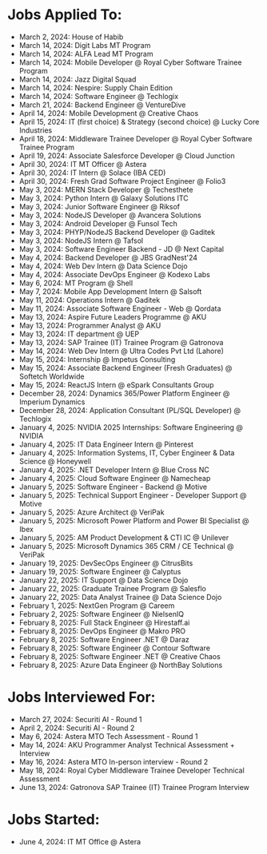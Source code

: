 # Jobs Applied To:
- March 2, 2024: House of Habib
- March 14, 2024: Digit Labs MT Program
- March 14, 2024: ALFA Lead MT Program
- March 14, 2024: Mobile Developer @ Royal Cyber Software Trainee Program
- March 14, 2024: Jazz Digital Squad
- March 14, 2024: Nespire: Supply Chain Edition
- March 14, 2024: Software Engineer @ Techlogix
- March 21, 2024: Backend Engineer @ VentureDive
- April 14, 2024: Mobile Development @ Creative Chaos
- April 15, 2024: IT (first choice) & Strategy (second choice) @ Lucky Core Industries
- April 18, 2024: Middleware Trainee Developer @ Royal Cyber Software Trainee Program
- April 19, 2024: Associate Salesforce Developer @ Cloud Junction
- April 30, 2024: IT MT Officer @ Astera
- April 30, 2024: IT Intern @ Solace (IBA CED)
- April 30, 2024: Fresh Grad Software Project Engineer @ Folio3
- May 3, 2024: MERN Stack Developer @ Techesthete
- May 3, 2024: Python Intern @ Galaxy Solutions ITC
- May 3, 2024: Junior Software Engineer @ Riksof
- May 3, 2024: NodeJS Developer @ Avancera Solutions
- May 3, 2024: Android Developer @ Funsol Tech
- May 3, 2024: PHYP/NodeJS Backend Developer @ Gaditek
- May 3, 2024: NodeJS Intern @ Tafsol
- May 3, 2024: Software Engineer Backend - JD @ Next Capital
- May 4, 2024: Backend Developer @ JBS GradNest'24
- May 4, 2024: Web Dev Intern @ Data Science Dojo
- May 4, 2024: Associate DevOps Engineer @ Kodexo Labs
- May 6, 2024: MT Program @ Shell
- May 7, 2024: Mobile App Development Intern @ Salsoft
- May 11, 2024: Operations Intern @ Gaditek
- May 11, 2024: Associate Software Engineer - Web @ Qordata
- May 13, 2024: Aspire Future Leaders Programme @ AKU
- May 13, 2024: Programmer Analyst @ AKU
- May 13, 2024: IT department @ UEP
- May 13, 2024: SAP Trainee (IT) Trainee Program @ Gatronova
- May 14, 2024: Web Dev Intern @ Ultra Codes Pvt Ltd (Lahore)
- May 15, 2024: Internship @ Impetus Consulting
- May 15, 2024: Associate Backend Engineer (Fresh Graduates) @ Softetch Worldwide
- May 15, 2024: ReactJS Intern @ eSpark Consultants Group
- December 28, 2024: Dynamics 365/Power Platform Engineer @ Imperium Dynamics
- December 28, 2024: Application Consultant (PL/SQL Developer) @ Techlogix
- January 4, 2025: NVIDIA 2025 Internships: Software Engineering @ NVIDIA
- January 4, 2025: IT Data Engineer Intern @ Pinterest
- January 4, 2025: Information Systems, IT, Cyber Engineer & Data Science @ Honeywell
- January 4, 2025: .NET Developer Intern @ Blue Cross NC
- January 4, 2025: Cloud Software Engineer @ Namecheap
- January 5, 2025: Software Engineer - Backend @ Motive
- January 5, 2025: Technical Support Engineer - Developer Support @ Motive
- January 5, 2025: Azure Architect @ VeriPak
- January 5, 2025: Microsoft Power Platform and Power BI Specialist @ Ibex
- January 5, 2025: AM Product Development & CTI IC @ Unilever
- January 5, 2025: Microsoft Dynamics 365 CRM / CE Technical @ VeriPak
- January 19, 2025: DevSecOps Engineer @ CitrusBits
- January 19, 2025: Software Engineer @ Calyptus
- January 22, 2025: IT Support @ Data Science Dojo
- January 22, 2025: Graduate Trainee Program @ Salesflo
- January 22, 2025: Data Analyst Trainee @ Data Science Dojo
- February 1, 2025: NextGen Program @ Careem
- February 2, 2025: Software Engineer @ NielsenIQ
- February 8, 2025: Full Stack Engineer @ Hirestaff.ai
- February 8, 2025: DevOps Engineer @ Makro PRO
- February 8, 2025: Software Engineer .NET @ Daraz
- February 8, 2025: Software Engineer @ Contour Software
- February 8, 2025: Software Engineer .NET @ Creative Chaos
- February 8, 2025: Azure Data Engineer @ NorthBay Solutions


# Jobs Interviewed For:
- March 27, 2024: Securiti AI - Round 1
- April 2, 2024: Securiti AI - Round 2
- May 6, 2024: Astera MTO Tech Assessment - Round 1
- May 14, 2024: AKU Programmer Analyst Technical Assessment + Interview
- May 16, 2024: Astera MTO In-person interview - Round 2
- May 18, 2024: Royal Cyber Middleware Trainee Developer Technical Assessment
- June 13, 2024: Gatronova SAP Trainee (IT) Trainee Program Interview


# Jobs Started:
- June 4, 2024: IT MT Office @ Astera
